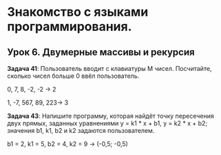 # **Знакомство с языками программирования.**

## **Урок 6. Двумерные массивы и рекурсия**

**Задача 41**: Пользователь вводит с клавиатуры M чисел. Посчитайте, сколько чисел больше 0 ввёл пользователь.

0, 7, 8, -2, -2 -> 2

1, -7, 567, 89, 223-> 3

**Задача 43**: Напишите программу, которая найдёт точку пересечения двух прямых, заданных уравнениями y = k1 * x + b1, y = k2 * x + b2; значения b1, k1, b2 и k2 задаются пользователем.

b1 = 2, k1 = 5, b2 = 4, k2 = 9 -> (-0,5; -0,5)